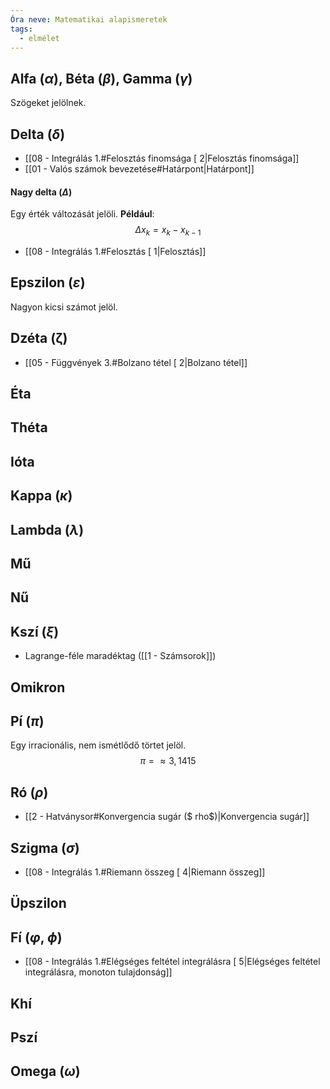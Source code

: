 ```yaml
---
Óra neve: Matematikai alapismeretek
tags:
  - elmélet
---
```

## Alfa ($\alpha$), Béta ($\beta$), Gamma ($\gamma$)
Szögeket jelölnek.
## Delta ($\delta$)
- [[08 - Integrálás 1.#Felosztás finomsága [ 2|Felosztás finomsága]]
- [[01 - Valós számok bevezetése#Határpont|Határpont]]
#### Nagy delta ($\Delta$)
Egy érték változását jelöli.
**Például**:
$$\Delta x_k=x_k-x_{k-1}$$
- [[08 - Integrálás 1.#Felosztás [ 1|Felosztás]]
## Epszilon ($\varepsilon$)
Nagyon kicsi számot jelöl.
## Dzéta ($\upzeta$)
- [[05 - Függvények 3.#Bolzano tétel [ 2|Bolzano tétel]]
## Éta
## Théta
## Ióta
## Kappa ($\kappa$)
## Lambda ($\lambda$)
## Mű
## Nű
## Kszí ($\xi$)
- Lagrange-féle maradéktag ([[1 - Számsorok]])
## Omikron
## Pí ($\pi$)
Egy irracionális, nem ismétlődő törtet jelöl.
$$\pi=\approx3,1415$$
## Ró ($\rho$)
- [[2 - Hatványsor#Konvergencia sugár ($ rho$)|Konvergencia sugár]]
## Szigma ($\sigma$)
- [[08 - Integrálás 1.#Riemann összeg [ 4|Riemann összeg]]
## Üpszilon
## Fí ($\varphi$, $\phi$) 
- [[08 - Integrálás 1.#Elégséges feltétel integrálásra [ 5|Elégséges feltétel integrálásra, monoton tulajdonság]]
## Khí
## Pszí
## Omega ($\omega$)

[^1]: https://hu.wikipedia.org/wiki/Görög_ábécé 